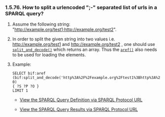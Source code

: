<div>

<div>

<div>

<div>

### 1.5.76. How to split a urlencoded ";-" separated list of urls in a SPARQL query?

</div>

</div>

</div>

<div>

1.  Assume the following string:
    "http://example.org/test1;http://example.org/test2".

2.  In order to split the given string into two values i.e.
    http://example.org/test1 and http://example.org/test2 , one should
    use <a href="fn_split_and_decode.html" class="link"
    title="split_and_decode"><code
    class="function">split_and_decode()</code></a> which returns an
    array. Thus the
    <a href="fn_aref.html" class="link" title="aref"><code
    class="function">aref()</code></a> also needs to be used for loading
    the elements.

3.  Example:

    ``` programlisting
    SELECT bif:aref (bif:split_and_decode('http%3A%2F%2Fexample.org%2Ftest1%3Bhttp%3A%2F%2Fexample.org%2Ftest2',0), 0)
    { ?S ?P ?O }
    LIMIT 1
    ```

    <div>

    - <a href="http://bit.ly/19eOiDE" class="ulink" target="_top">View the
      SPARQL Query Definition via SPARQL Protocol URL</a>

    - <a href="http://bit.ly/18AgJS6" class="ulink" target="_top">View the
      SPARQL Query Results via SPARQL Protocol URL</a>

    </div>

</div>

</div>
